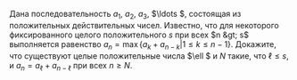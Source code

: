 Дана последовательность ${{a}_{1}}$, ${{a}_{2}}$, ${{a}_{3}}$, $\ldots $, состоящая из положительных действительных чисел. Известно, что для некоторого фиксированного целого положительного $s$ при всех $n &gt; s$ выполняется равенство ${{a}_{n}}=\max \{{{a}_{k}}+{{a}_{n-k}}|1\le k\le n-1\}.$ Докажите, что существуют целые положительные числа $\ell $  и $N$ такие, что $\ell \le s$, и ${{a}_{n}}={{a}_{\ell }}+{{a}_{n-\ell }}$ при всех $n\ge N$.